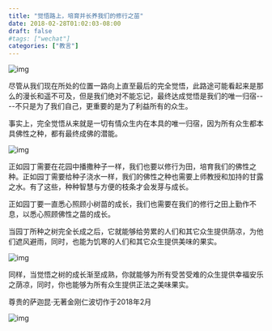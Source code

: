 ```yaml
---
title: "觉悟路上，培育并长养我们的修行之苗"
date: 2018-02-28T01:02:03-08:00
draft: false
#tags: ["wechat"]
categories: ["教言"]
---
```


![img](https://mmbiz.qpic.cn/mmbiz_png/jZ6aUbzt6IR8xakDwNK9jM7PiaFUcFLicPlqvKg02TxQZ4Yg4sXgPO7IRcNEwWPHZ049b9HwfocoID5DNzOiaqicEw/640?wx_fmt=png&wxfrom=5&wx_lazy=1&wx_co=1)

尽管从我们现在所处的位置一路向上直至最后的完全觉悟，此路途可能看起来是那么的漫长和遥不可及，但是我们绝对不能忘记，最终达成觉悟是我们的唯一归宿----不只是为了我们自己，更重要的是为了利益所有的众生。

事实上，完全觉悟从来就是一切有情众生内在本具的唯一归宿，因为所有众生都本具佛性之种，都有最终成佛的潜能。

![img](https://mmbiz.qpic.cn/mmbiz_png/jZ6aUbzt6IR8xakDwNK9jM7PiaFUcFLicPPyPIniatYQgpVSTgJ25JtrszOwKuHp6NHFibuIsOrfhgJMQNrgbykZnA/640?wx_fmt=png&wxfrom=5&wx_lazy=1&wx_co=1)

正如园丁需要在花园中播撒种子一样，我们也要以修行为田，培育我们的佛性之种。正如园丁需要给种子浇水一样，我们的佛性之种也需要上师教授和加持的甘露之水。有了这些，种种智慧与方便的枝条才会发芽与成长。

正如园丁要一直悉心照顾小树苗的成长，我们也需要在我们的修行之田上勤作不息，以悉心照顾佛性之苗的成长。

当园丁所种之树完全长成之后，它就能够给劳累的人们和其它众生提供荫凉，为他们遮风避雨，同时，也能为饥寒的人们和其它众生提供美味的果实。

![img](https://mmbiz.qpic.cn/mmbiz_png/jZ6aUbzt6IR8xakDwNK9jM7PiaFUcFLicPJRu58rIWABicLonVdiby2lpRCN279X5iaqgM6libaBUY7piblhxkWzgMsFg/640?wx_fmt=png&wxfrom=5&wx_lazy=1&wx_co=1)

同样，当觉悟之树的成长渐至成熟，你就能够为所有受苦受难的众生提供幸福安乐之荫凉，同时，你也能够为所有众生提供正法之美味果实。

尊贵的萨迦昆·无著金刚仁波切作于2018年2月

![img](https://mmbiz.qpic.cn/mmbiz_png/jZ6aUbzt6IR8xakDwNK9jM7PiaFUcFLicP2uicnRKicTyye4uicsTY8JUjw0JFz9aZxib92JfA6Ghg6eq0uB62VHzDnw/640?wx_fmt=png&wxfrom=5&wx_lazy=1&wx_co=1)